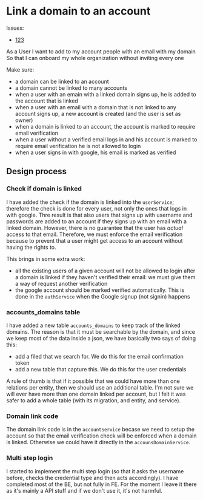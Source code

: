 # Link a domain to an account

Issues:

- [123](https://github.com/saasform/saasform/issues/123)

As a User
I want to add to my account people with an email with my domain
So that I can onboard my whole organization without inviting every one

Make sure:

- a domain can be linked to an account
- a domain cannot be linked to many accounts
- when a user with an emain with a linked domain signs up, he is added to the account that is linked
- when a user with an email with a domain that is not linked to any account signs up, a new account is created (and the user is set as owner)
- when a domain is linked to an account, the account is marked to require email verification
- when a user without a verified email logs in and his account is marked to require email verification he is not allowed to login
- when a user signs in with google, his email is marked as verified

## Design process

### Check if domain is linked

I have added the check if the domain is linked into the `userService`; therefore the check is done for every user, not only the ones that logs in with google.
Thre result is that also users that signs up with username and passwords are added to an account if they signs up with an email with a linked domain. However, there is no guarantee that the user has *actual* access to that email. Therefore, we must enforce the email verification because to prevent that a user might get access to an account without having the rights to.

This brings in some extra work:

- all the existing users of a given account will not be allowed to login after a domain is linked if they haven't verified their email: we must give them a way of request another verification
- the google account should be marked verified automatically. This is done in the `authService` when the Google signup (not signin) happens

### accounts_domains table

I have added a new table `accounts_domains` to keep track of the linked domains. The reason is that it must be searchable by the domain, and since we keep most of the data inside a json, we have basically two says of doing this:

- add a filed that we search for. We do this for the email confirmation token
- add a new table that capture this. We do this for the user credentials

A rule of thumb is that if it possible that we could have more than one relations per entity, then we should use an additional table. I'm not sure we will ever have more than one domain linked per account, but I felt it was safer to add a whole table (with its migration, and entity, and service).

### Domain link code

The domain link code is in the `accountService` becase we need to setup the account so that the email verification check will be enforced when a domain is linked. Otherwise we could have it directly in the `accounsDomainService`.

### Multi step login

I started to implement the multi step login (so that it asks the username before, checks the credential type and then acts accordingly). I have completed most of the BE, but not fully in FE. For the moment I leave it there as it's mainly a API stuff and if we don't use it, it's not harmful.
